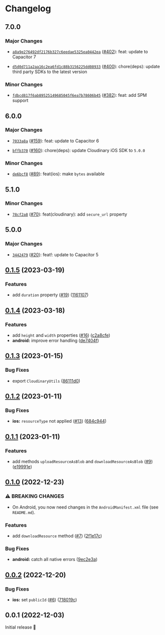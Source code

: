 # Changelog

## 7.0.0

### Major Changes

- [`a8a9e276492df2176b327c6eedae5325ea0442ea`](https://github.com/capawesome-team/capacitor-plugins/commit/a8a9e276492df2176b327c6eedae5325ea0442ea) ([#402](https://github.com/capawesome-team/capacitor-plugins/pull/402)): feat: update to Capacitor 7

- [`d5d0d711a2aa16c2ea6fd1c88b3156225dd08933`](https://github.com/capawesome-team/capacitor-plugins/commit/d5d0d711a2aa16c2ea6fd1c88b3156225dd08933) ([#400](https://github.com/capawesome-team/capacitor-plugins/pull/400)): chore(deps): update third party SDKs to the latest version

### Minor Changes

- [`fdbcd817f6ab89525149685045f6ea7b78606b45`](https://github.com/capawesome-team/capacitor-plugins/commit/fdbcd817f6ab89525149685045f6ea7b78606b45) ([#382](https://github.com/capawesome-team/capacitor-plugins/pull/382)): feat: add SPM support

## 6.0.0

### Major Changes

- [`7033a8a`](https://github.com/capawesome-team/capacitor-plugins/commit/7033a8a42984523902f125239c3623e1e872b489) ([#159](https://github.com/capawesome-team/capacitor-plugins/pull/159)): feat: update to Capacitor 6

* [`bffb370`](https://github.com/capawesome-team/capacitor-plugins/commit/bffb370870acc6f7ea05820ebd2dec26767fafe9) ([#160](https://github.com/capawesome-team/capacitor-plugins/pull/160)): chore(deps): update Cloudinary iOS SDK to `5.0.0`

### Minor Changes

- [`de6bcf8`](https://github.com/capawesome-team/capacitor-plugins/commit/de6bcf8f887b7f6ad954015c22b049990a623088) ([#89](https://github.com/capawesome-team/capacitor-plugins/pull/89)): feat(ios): make `bytes` available

## 5.1.0

### Minor Changes

- [`78cf2a8`](https://github.com/capawesome-team/capacitor-plugins/commit/78cf2a82342c49ab7ee634767e6673e9dcdb2c81) ([#70](https://github.com/capawesome-team/capacitor-plugins/pull/70)): feat(cloudinary): add `secure_url` property

## 5.0.0

### Major Changes

- [`3442479`](https://github.com/capawesome-team/capacitor-plugins/commit/3442479e9927c8a9641b0f27c04268d2bdb189a4) ([#20](https://github.com/capawesome-team/capacitor-plugins/pull/20)): feat!: update to Capacitor 5

## [0.1.5](https://github.com/capawesome-team/capacitor-cloudinary/compare/v0.1.4...v0.1.5) (2023-03-19)

### Features

- add `duration` property ([#19](https://github.com/capawesome-team/capacitor-cloudinary/issues/19)) ([1161107](https://github.com/capawesome-team/capacitor-cloudinary/commit/1161107bb000028c7f1fae3ae16a4ef250d95e33))

## [0.1.4](https://github.com/capawesome-team/capacitor-cloudinary/compare/v0.1.3...v0.1.4) (2023-03-18)

### Features

- add `height` and `width` properties ([#16](https://github.com/capawesome-team/capacitor-cloudinary/issues/16)) ([c2a8cfe](https://github.com/capawesome-team/capacitor-cloudinary/commit/c2a8cfe8f9eb29d4093854c096db105a8336a617))
- **android:** improve error handling ([de7404f](https://github.com/capawesome-team/capacitor-cloudinary/commit/de7404f0df5b563b668f03a2fc92900fa4e22b2f))

## [0.1.3](https://github.com/capawesome-team/capacitor-cloudinary/compare/v0.1.2...v0.1.3) (2023-01-15)

### Bug Fixes

- export `CloudinaryUtils` ([86111d0](https://github.com/capawesome-team/capacitor-cloudinary/commit/86111d0a2e06f56c20fb3aae94807f7cb637f7cc))

## [0.1.2](https://github.com/capawesome-team/capacitor-cloudinary/compare/v0.1.1...v0.1.2) (2023-01-11)

### Bug Fixes

- **ios:** `resourceType` not applied ([#13](https://github.com/capawesome-team/capacitor-cloudinary/issues/13)) ([684c944](https://github.com/capawesome-team/capacitor-cloudinary/commit/684c94432706bd9a83ba9188037ae005271af4c4))

## [0.1.1](https://github.com/capawesome-team/capacitor-cloudinary/compare/v0.1.0...v0.1.1) (2023-01-11)

### Features

- add methods `uploadResourceAsBlob` and `downloadResourceAsBlob` ([#9](https://github.com/capawesome-team/capacitor-cloudinary/issues/9)) ([e19991e](https://github.com/capawesome-team/capacitor-cloudinary/commit/e19991e323d4793414411f805aac609cfa18cd88))

## [0.1.0](https://github.com/capawesome-team/capacitor-cloudinary/compare/v0.0.2...v0.1.0) (2022-12-23)

### ⚠ BREAKING CHANGES

- On Android, you now need changes in the `AndroidManifest.xml` file (see `README.md`).

### Features

- add `downloadResource` method ([#7](https://github.com/capawesome-team/capacitor-cloudinary/issues/7)) ([2f1e17c](https://github.com/capawesome-team/capacitor-cloudinary/commit/2f1e17c90e953ee41f2700e2a560144c54f71b98))

### Bug Fixes

- **android:** catch all native errors ([9ec2e3a](https://github.com/capawesome-team/capacitor-cloudinary/commit/9ec2e3ae7313680c719ec784adab2542df582a25))

## [0.0.2](https://github.com/capawesome-team/capacitor-cloudinary/compare/v0.0.1...v0.0.2) (2022-12-20)

### Bug Fixes

- **ios:** set `publicId` ([#6](https://github.com/capawesome-team/capacitor-cloudinary/issues/6)) ([718019c](https://github.com/capawesome-team/capacitor-cloudinary/commit/718019c8ac295086cdee261d0a0c44dee299b44f))

## 0.0.1 (2022-12-03)

Initial release 🎉
